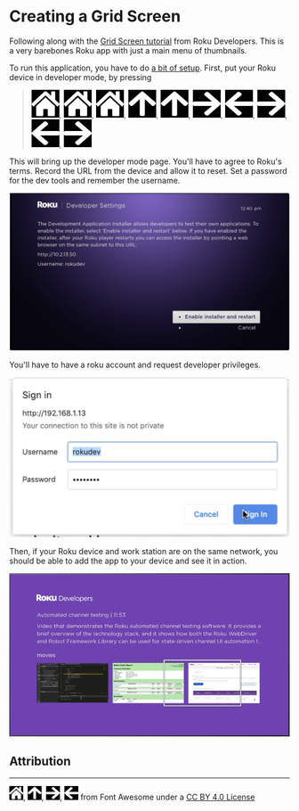# Creating a Grid Screen

Following along with the [Grid Screen tutorial](https://developer.roku.com/en-gb/videos/courses/rsg/grid-screen.md) from Roku Developers. This is a very barebones Roku app with just a main menu of thumbnails.

To run this application, you have to do [a bit of setup](https://developer.roku.com/en-gb/videos/courses/rsg/development-setup.md). First, put your Roku device in developer mode, by pressing 

> <img src="./images/home-solid.svg" width="50" height="50" style="filter: invert(99%) sepia(94%) saturate(2%) hue-rotate(251deg) brightness(107%) contrast(100%);">, <img src="./images/home-solid.svg" width="50" height="50" style="filter: invert(99%) sepia(94%) saturate(2%) hue-rotate(251deg) brightness(107%) contrast(100%);">, <img src="./images/home-solid.svg" width="50" height="50" style="filter: invert(99%) sepia(94%) saturate(2%) hue-rotate(251deg) brightness(107%) contrast(100%);">, <img src="./images/arrow-up-solid.svg" width="50" height="50" style="filter: invert(99%) sepia(94%) saturate(2%) hue-rotate(251deg) brightness(107%) contrast(100%);">, <img src="./images/arrow-up-solid.svg" width="50" height="50" style="filter: invert(99%) sepia(94%) saturate(2%) hue-rotate(251deg) brightness(107%) contrast(100%);">, <img src="./images/arrow-right-solid.svg" width="50" height="50" style="filter: invert(99%) sepia(94%) saturate(2%) hue-rotate(251deg) brightness(107%) contrast(100%);">, <img src="./images/arrow-left-solid.svg" width="50" height="50" style="filter: invert(99%) sepia(94%) saturate(2%) hue-rotate(251deg) brightness(107%) contrast(100%);">, <img src="./images/arrow-right-solid.svg" width="50" height="50" style="filter: invert(99%) sepia(94%) saturate(2%) hue-rotate(251deg) brightness(107%) contrast(100%);">, <img src="./images/arrow-left-solid.svg" width="50" height="50" style="filter: invert(99%) sepia(94%) saturate(2%) hue-rotate(251deg) brightness(107%) contrast(100%);">, <img src="./images/arrow-right-solid.svg" width="50" height="50" style="filter: invert(99%) sepia(94%) saturate(2%) hue-rotate(251deg) brightness(107%) contrast(100%);">

This will bring up the developer mode page. You'll have to agree to Roku's terms. Record the URL from the device and allow it to reset. Set a password for the dev tools and remember the username. 

<img src="./images/DevSettingsScreenShot.png">

You'll have to have a roku account and request developer privileges. 

<img src="./images/BrowserSignIn.png">

Then, if your Roku device and work station are on the same network, you should be able to add the app to your device and see it in action.

<img src="./images/ActionShot.png">

## Attribution
---
<img src="./images/home-solid.svg" width="25" height="25" style="filter: invert(99%) sepia(94%) saturate(2%) hue-rotate(251deg) brightness(107%) contrast(100%);">, <img src="./images/arrow-up-solid.svg" width="25" height="25" style="filter: invert(99%) sepia(94%) saturate(2%) hue-rotate(251deg) brightness(107%) contrast(100%);">, <img src="./images/arrow-right-solid.svg" width="25" height="25" style="filter: invert(99%) sepia(94%) saturate(2%) hue-rotate(251deg) brightness(107%) contrast(100%);">, <img src="./images/arrow-left-solid.svg" width="25" height="25" style="filter: invert(99%) sepia(94%) saturate(2%) hue-rotate(251deg) brightness(107%) contrast(100%);"> from Font Awesome under a [CC BY 4.0 License](https://fontawesome.com/license/free)
